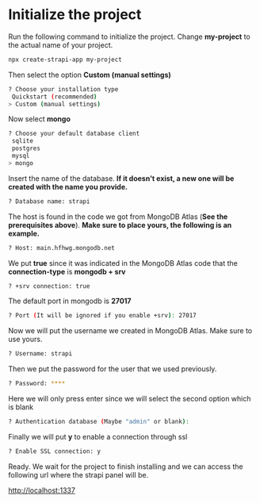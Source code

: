 # Initialize the project

Run the following command to initialize the project. Change **my-project** to the actual name of your project.

```bash
npx create-strapi-app my-project
```

Then select the option **Custom (manual settings)**

```bash
? Choose your installation type
 Quickstart (recommended)
> Custom (manual settings)
```

Now select **mongo**

```bash
? Choose your default database client
 sqlite
 postgres
 mysql
> mongo
```

Insert the name of the database. **If it doesn't exist, a new one will be created with the name you provide.**

```bash
? Database name: strapi
```

The host is found in the code we got from MongoDB Atlas (**See the prerequisites above**). **Make sure to place yours, the following is an example.**

```bash
? Host: main.hfhwg.mongodb.net
```

We put **true** since it was indicated in the MongoDB Atlas code that the **connection-type** is **mongodb + srv**

```bash
? +srv connection: true
```

The default port in mongodb is **27017**

```bash
? Port (It will be ignored if you enable +srv): 27017
```

Now we will put the username we created in MongoDB Atlas. Make sure to use yours.

```bash
? Username: strapi
```

Then we put the password for the user that we used previously.

```bash
? Password: ****
```

Here we will only press enter since we will select the second option which is blank

```bash
? Authentication database (Maybe "admin" or blank):
```

Finally we will put **y** to enable a connection through ssl

```bash
? Enable SSL connection: y
```

Ready. We wait for the project to finish installing and we can access the following url where the strapi panel will be.

[http://localhost:1337](http://localhost:1337)
